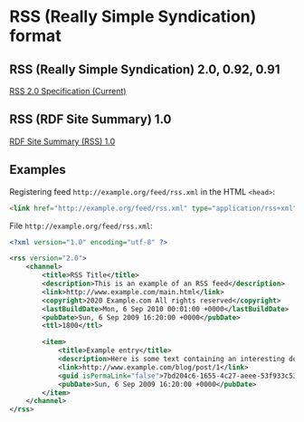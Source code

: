 # RSS (Really Simple Syndication) format

## RSS (Really Simple Syndication) 2.0, 0.92, 0.91

[RSS 2.0 Specification (Current)](https://www.rssboard.org/rss-specification)

## RSS (RDF Site Summary) 1.0

[RDF Site Summary (RSS) 1.0](https://validator.w3.org/feed/docs/rss1.html)

## Examples

Registering feed `http://example.org/feed/rss.xml` in the HTML `<head>`:

```html
<link href="http://example.org/feed/rss.xml" type="application/rss+xml" rel="alternate" title="Sitewide RSS feed" />
```

File `http://example.org/feed/rss.xml`:

```xml
<?xml version="1.0" encoding="utf-8" ?>

<rss version="2.0">
    <channel>
        <title>RSS Title</title>
        <description>This is an example of an RSS feed</description>
        <link>http://www.example.com/main.html</link>
        <copyright>2020 Example.com All rights reserved</copyright>
        <lastBuildDate>Mon, 6 Sep 2010 00:01:00 +0000</lastBuildDate>
        <pubDate>Sun, 6 Sep 2009 16:20:00 +0000</pubDate>
        <ttl>1800</ttl>

        <item>
            <title>Example entry</title>
            <description>Here is some text containing an interesting description.</description>
            <link>http://www.example.com/blog/post/1</link>
            <guid isPermaLink="false">7bd204c6-1655-4c27-aeee-53f933c5395f</guid>
            <pubDate>Sun, 6 Sep 2009 16:20:00 +0000</pubDate>
        </item>
    </channel>
</rss>
```

